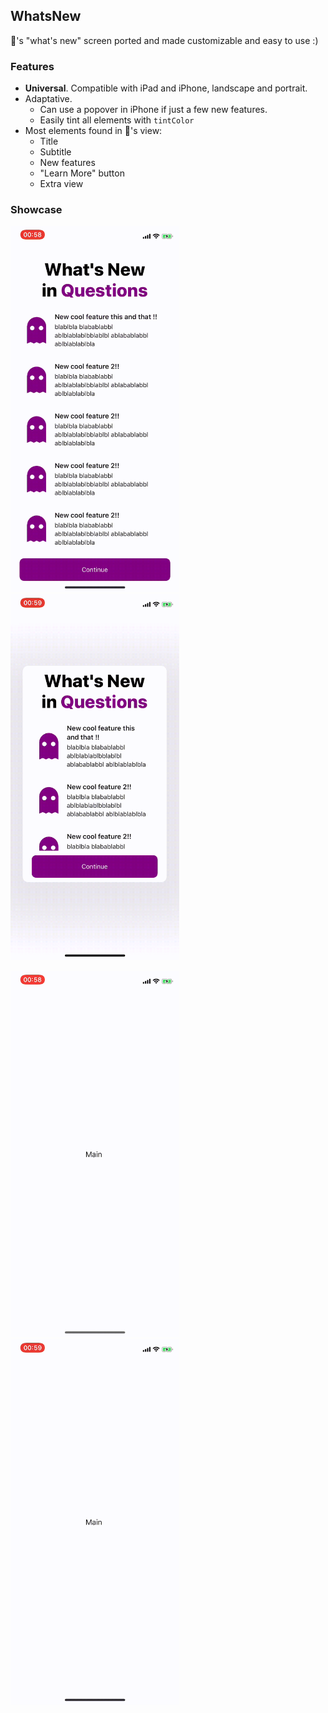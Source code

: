WhatsNew
---

🍎's "what's new" screen ported and made customizable and easy to use :)

### **Features**
- **Universal**. Compatible with iPad and iPhone, landscape and portrait.
- Adaptative.
  - Can use a popover in iPhone if just a few new features.
  - Easily tint all elements with `tintColor`
- Most elements found in 🍎's view:
  - Title
  - Subtitle
  - New features
  - "Learn More" button
  - Extra view

### Showcase

<p float="left">
  <img src="showcase/Screenshot.png" width="270" />
  <img src="showcase/Screenshot2.png" width="270" />
</p>
<p float="left">
  <img src="showcase/DemoVideo.gif" width="270" />
  <img src="showcase/DemoVideo2.gif" width="270" />
</p>
